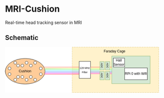 # MRI-Cushion
Real-time head tracking sensor in MRI 

## Schematic

![Alt](images/CushionSchematic.png)